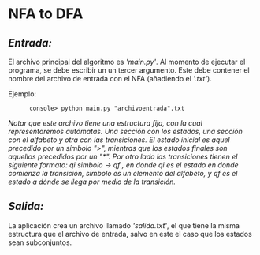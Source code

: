 # NFA to DFA

## *Entrada:*
El archivo principal del algoritmo es *'main.py'*. Al momento de ejecutar el programa, se debe escribir un un tercer argumento. Este debe contener el nombre del archivo de entrada con el NFA (añadiendo el *'.txt'*). 

Ejemplo:

          console> python main.py "archivoentrada".txt

*Notar que este archivo tiene una estructura fija, con la cual representaremos autómatas. Una sección con los estados, una sección con el alfabeto y otra con las transiciones. El estado inicial es aquel precedido por un símbolo ">", mientras que los estados finales son aquellos precedidos por un "$*$". Por otro lado las transiciones tienen el siguiente formato: qi simbolo -> qf , en donde qi es el estado en donde comienza la transición, símbolo es un elemento del alfabeto, y qf es el estado a dónde se llega por medio de la transición.*

## *Salida:*

 La aplicación crea un archivo llamado *'salida.txt'*, el que tiene la misma estructura que el archivo de entrada, salvo en este el caso que los estados sean subconjuntos. 